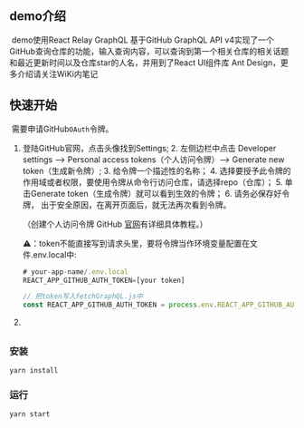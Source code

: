 ## demo介绍

​		demo使用React Relay GraphQL 基于GitHub GraphQL API v4实现了一个GitHub查询仓库的功能，输入查询内容，可以查询到第一个相关仓库的相关话题和最近更新时间以及仓库star的人名，并用到了React UI组件库 Ant Design，更多介绍请关注WiKi内笔记

## 快速开始

​		需要申请GitHub`OAuth`令牌。
1. 登陆GitHub官网，点击头像找到Settings;
   2. 左侧边栏中点击 Developer settings -->  Personal access tokens（个人访问令牌）--> Generate new token（生成新令牌）;
   3. 给令牌一个描述性的名称；
   4. 选择要授予此令牌的作用域或者权限，要使用令牌从命令行访问仓库，请选择repo（仓库）；
   5. 单击Generate token（生成令牌）就可以看到生效的令牌；
   6. 请务必保存好令牌， 出于安全原因，在离开页面后，就无法再次看到令牌。

   （创建个人访问令牌 GitHub [官网](https://docs.github.com/cn/github/authenticating-to-github/creating-a-personal-access-token)有详细具体教程。）

   ⚠️：token不能直接写到请求头里，要将令牌当作环境变量配置在文件.env.local中:

   ```js
   # your-app-name/.env.local
   REACT_APP_GITHUB_AUTH_TOKEN=[your token]
   ```

   ```js
   // 把token写入fetchGraphQL.js中
   const REACT_APP_GITHUB_AUTH_TOKEN = process.env.REACT_APP_GITHUB_AUTH_TOKEN;
   ```

2. 

## 

### 安装

```
yarn install
```

### 运行

```
yarn start
```


